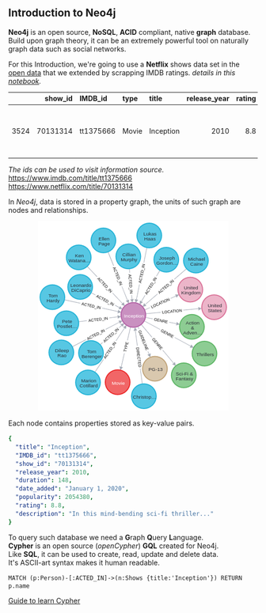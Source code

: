 ## Introduction to Neo4j
**Neo4j** is an open source, **NoSQL**, **ACID** compliant, native **graph** database.  
Build upon graph theory, it can be an extremely powerful tool on naturally graph data such as social networks.  

For this Introduction, we're going to use a **Netflix** shows data set in the [open data](https://www.kaggle.com/shivamb/netflix-shows?select=netflix_titles.csv) that we extended by scrapping IMDB ratings.
*details in this [notebook](https://github.com/Ismail-Maj/Neo4j/blob/main/notebook.ipynb).*

|      |   show_id | IMDB_id   | type   | title     |   release_year |   rating |   popularity | genres                                          | PG    |   duration |   seasons | director          | date_added      | country                       | cast                                               | description                                        |
|-----:|----------:|:----------|:-------|:----------|---------------:|---------:|-------------:|:------------------------------------------------|:------|-----------:|----------:|:------------------|:----------------|:------------------------------|:---------------------------------------------------|:---------------------------------------------------|
| 3524 |  70131314 | tt1375666 | Movie  | Inception |           2010 |      8.8 |  2.05438e+06 | Action & Adventure, Sci-Fi & Fantasy, Thrillers | PG-13 |        148 |       nan | Christopher Nolan | January 1, 2020 | United States, United Kingdom | Leonardo DiCaprio, Joseph Gordon-Levitt, Ellen Pag | In this mind-bending sci-fi thriller, a man runs a |

*The ids can be used to visit information source.*  
https://www.imdb.com/title/tt1375666  
https://www.netflix.com/title/70131314    

In *Neo4j*, data is stored in a property graph, the units of such graph are nodes and relationships.  

<p align="center">
  <img src="image/graph.png" />
</p>

Each node contains properties stored as key-value pairs.

```yaml
{
  "title": "Inception",
  "IMDB_id": "tt1375666",
  "show_id": "70131314", 
  "release_year": 2010,
  "duration": 148,
  "date_added": "January 1, 2020",
  "popularity": 2054380,
  "rating": 8.8,
  "description": "In this mind-bending sci-fi thriller..."
}
```

To query such database we need a **G**raph **Q**uery **L**anguage.  
**Cypher** is an open source (*openCypher*) **GQL** created for Neo4j.  
Like **SQL**, it can be used to create, read, update and delete data.   
It's ASCII-art syntax makes it human readable.  

```Cypher
MATCH (p:Person)-[:ACTED_IN]->(n:Shows {title:'Inception'}) RETURN p.name
```
[Guide to learn Cypher](https://github.com/adambard/learnxinyminutes-docs/blob/master/cypher.html.markdown)








